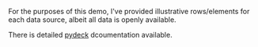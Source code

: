For the purposes of this demo, I've provided illustrative rows/elements for each data source, albeit all data is openly available.

There is detailed [pydeck](https://deckgl.readthedocs.io/en/latest/index.html#) dcoumentation available.
